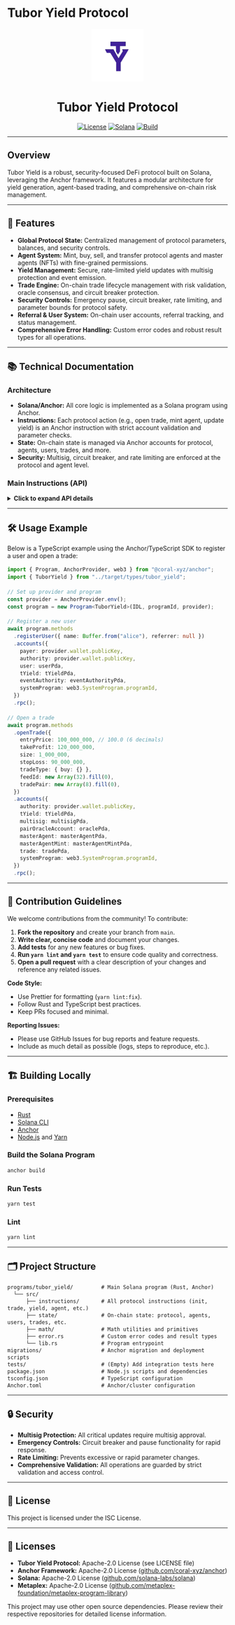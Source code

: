# Tubor Yield Protocol

<p align="center">
  <img src="https://github.com/TuborYieldLabs/yield_v1/blob/main/kit/logo.png?raw=true" width="120" alt="Tubor Yield Logo"/>
</p>

<h1 align="center">Tubor Yield Protocol</h1>

<p align="center">
  <a href="LICENSE"><img src="https://img.shields.io/badge/License-ISC-blue.svg" alt="License"></a>
  <a href="https://solana.com/"><img src="https://img.shields.io/badge/Solana-Anchor-blueviolet" alt="Solana"></a>
  <a href="#"><img src="https://img.shields.io/badge/build-anchor-green" alt="Build"></a>
</p>

---

## Overview

Tubor Yield is a robust, security-focused DeFi protocol built on Solana, leveraging the Anchor framework. It features a modular architecture for yield generation, agent-based trading, and comprehensive on-chain risk management.

---

## 🚀 Features

- **Global Protocol State:** Centralized management of protocol parameters, balances, and security controls.
- **Agent System:** Mint, buy, sell, and transfer protocol agents and master agents (NFTs) with fine-grained permissions.
- **Yield Management:** Secure, rate-limited yield updates with multisig protection and event emission.
- **Trade Engine:** On-chain trade lifecycle management with risk validation, oracle consensus, and circuit breaker protection.
- **Security Controls:** Emergency pause, circuit breaker, rate limiting, and parameter bounds for protocol safety.
- **Referral & User System:** On-chain user accounts, referral tracking, and status management.
- **Comprehensive Error Handling:** Custom error codes and robust result types for all operations.

---

## 📚 Technical Documentation

### Architecture

- **Solana/Anchor:** All core logic is implemented as a Solana program using Anchor.
- **Instructions:** Each protocol action (e.g., open trade, mint agent, update yield) is an Anchor instruction with strict account validation and parameter checks.
- **State:** On-chain state is managed via Anchor accounts for protocol, agents, users, trades, and more.
- **Security:** Multisig, circuit breaker, and rate limiting are enforced at the protocol and agent level.

### Main Instructions (API)

<details>
<summary><strong>Click to expand API details</strong></summary>

#### 1. `init`

Initialize the protocol, multisig, and authority accounts.

- **Params:** `InitParams { min_signatures, allow_agent_deploy, allow_agent_buy, allow_agent_sell, allow_withdraw_yield, buy_tax, sell_tax, max_tax_percentage, ref_earn_percentage, supported_mint, ... }`
- **Accounts:** Upgrade authority, multisig PDA, protocol state PDA, transfer authority PDA, supported mint, etc.

#### 2. `register_user`

Register a new user, optionally with a referrer.

- **Params:** `RegisterUserParams { name: [u8; 15], referrer: Option<Pubkey> }`
- **Accounts:** payer, authority, user PDA, (optional) referrer, referral registry, referral link, t_yield, event authority, system program.

#### 3. `mint_master_agent`

Mint a new master agent NFT (requires multisig).

- **Params:** `MintMasterAgentParams { name, symbol, uri, seller_fee_basis_points, price, w_yield, max_supply, trading_status, auto_relist }`
- **Accounts:** payer, multisig, master agent PDA, mint, t_yield, transfer authority, Metaplex metadata, etc.

#### 4. `mint_agent`

Mint a new agent NFT under a master agent (requires multisig).

- **Params:** `MintAgentParams { name, symbol, uri, seller_fee_basis_points }`
- **Accounts:** payer, multisig, t_yield, transfer authority, mint, metadata, master agent, agent, token account, etc.

#### 5. `buy_agent`

Buy an agent NFT from a master agent.

- **Params:** None (all info from accounts)
- **Accounts:** authority, user, agent, master agent, t_yield, transfer authority, y_mint, token accounts, event authority, etc.

#### 6. `open_trade`

Open a new trade.

- **Params:** `OpenTradeParams { entry_price, take_profit, size, stop_loss, trade_type, feed_id, trade_pair }`
- **Accounts:** authority, t_yield, multisig, oracle, twap, master agent, master agent mint, trade, system program.

#### 7. `update_yield`

Update a master agent’s yield rate (requires multisig).

- **Params:** `UpdateYieldParams { new_yield_rate }`
- **Accounts:** authority, multisig, t_yield, master agent, master agent mint, system program, event authority.

#### 8. `update_trade`

Update a trade’s status based on current price (can be called by anyone).

- **Params:** None
- **Accounts:** authority, t_yield, oracle, twap, trade, master agent, event authority, system program.

#### 9. `update_protocol_config`

Update protocol configuration (requires multisig).

- **Params:** `UpdateProtocolConfigParams { buy_tax, sell_tax, max_tax_percentage, allow_agent_deploy, ... }`
- **Accounts:** admin, multisig, t_yield, system program, event authority.

#### 10. `pause_protocol` / `unpause_protocol`

Pause or unpause the protocol (requires multisig).

- **Params:** None
- **Accounts:** admin, multisig, t_yield.

#### 11. `claim_referral_rewards`, `withdraw_yield`, `ban_user`, etc.

See the `instructions/` directory for full details.

</details>

---

## 🛠️ Usage Example

Below is a TypeScript example using the Anchor/TypeScript SDK to register a user and open a trade:

```typescript
import { Program, AnchorProvider, web3 } from "@coral-xyz/anchor";
import { TuborYield } from "../target/types/tubor_yield";

// Set up provider and program
const provider = AnchorProvider.env();
const program = new Program<TuborYield>(IDL, programId, provider);

// Register a new user
await program.methods
  .registerUser({ name: Buffer.from("alice"), referrer: null })
  .accounts({
    payer: provider.wallet.publicKey,
    authority: provider.wallet.publicKey,
    user: userPda,
    tYield: tYieldPda,
    eventAuthority: eventAuthorityPda,
    systemProgram: web3.SystemProgram.programId,
  })
  .rpc();

// Open a trade
await program.methods
  .openTrade({
    entryPrice: 100_000_000, // 100.0 (6 decimals)
    takeProfit: 120_000_000,
    size: 1_000_000,
    stopLoss: 90_000_000,
    tradeType: { buy: {} },
    feedId: new Array(32).fill(0),
    tradePair: new Array(8).fill(0),
  })
  .accounts({
    authority: provider.wallet.publicKey,
    tYield: tYieldPda,
    multisig: multisigPda,
    pairOracleAccount: oraclePda,
    masterAgent: masterAgentPda,
    masterAgentMint: masterAgentMintPda,
    trade: tradePda,
    systemProgram: web3.SystemProgram.programId,
  })
  .rpc();
```

---

## 🤝 Contribution Guidelines

We welcome contributions from the community! To contribute:

1. **Fork the repository** and create your branch from `main`.
2. **Write clear, concise code** and document your changes.
3. **Add tests** for any new features or bug fixes.
4. **Run `yarn lint` and `yarn test`** to ensure code quality and correctness.
5. **Open a pull request** with a clear description of your changes and reference any related issues.

**Code Style:**

- Use Prettier for formatting (`yarn lint:fix`).
- Follow Rust and TypeScript best practices.
- Keep PRs focused and minimal.

**Reporting Issues:**

- Please use GitHub Issues for bug reports and feature requests.
- Include as much detail as possible (logs, steps to reproduce, etc.).

---

## 🏗️ Building Locally

### Prerequisites

- [Rust](https://www.rust-lang.org/tools/install)
- [Solana CLI](https://docs.solana.com/cli/install-solana-cli-tools)
- [Anchor](https://book.anchor-lang.com/getting_started/installation.html)
- [Node.js](https://nodejs.org/) and [Yarn](https://yarnpkg.com/)

### Build the Solana Program

```sh
anchor build
```

### Run Tests

```sh
yarn test
```

### Lint

```sh
yarn lint
```

---

## 🗂️ Project Structure

```
programs/tubor_yield/         # Main Solana program (Rust, Anchor)
  └── src/
      ├── instructions/       # All protocol instructions (init, trade, yield, agent, etc.)
      ├── state/              # On-chain state: protocol, agents, users, trades, etc.
      ├── math/               # Math utilities and primitives
      ├── error.rs            # Custom error codes and result types
      └── lib.rs              # Program entrypoint
migrations/                   # Anchor migration and deployment scripts
tests/                        # (Empty) Add integration tests here
package.json                  # Node.js scripts and dependencies
tsconfig.json                 # TypeScript configuration
Anchor.toml                   # Anchor/cluster configuration
```

---

## 🔒 Security

- **Multisig Protection:** All critical updates require multisig approval.
- **Emergency Controls:** Circuit breaker and pause functionality for rapid response.
- **Rate Limiting:** Prevents excessive or rapid parameter changes.
- **Comprehensive Validation:** All operations are guarded by strict validation and access control.

---

## 📄 License

This project is licensed under the ISC License.

---

## 📝 Licenses

- **Tubor Yield Protocol:** Apache-2.0 License (see LICENSE file)
- **Anchor Framework:** Apache-2.0 License ([github.com/coral-xyz/anchor](https://github.com/coral-xyz/anchor))
- **Solana:** Apache-2.0 License ([github.com/solana-labs/solana](https://github.com/solana-labs/solana))
- **Metaplex:** Apache-2.0 License ([github.com/metaplex-foundation/metaplex-program-library](https://github.com/metaplex-foundation/metaplex-program-library))

This project may use other open source dependencies. Please review their respective repositories for detailed license information.
